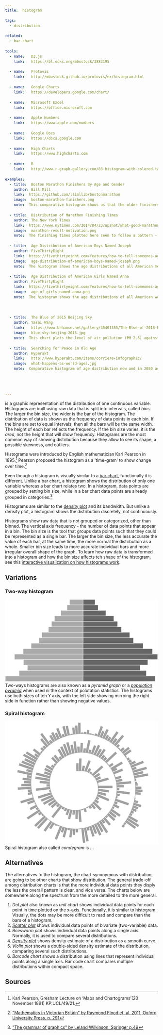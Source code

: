 ```yaml
---
title:  histogram

tags: 
  - distribution

related:
  - bar-chart

tools:
  - name:   D3.js
    link:   https://bl.ocks.org/mbostock/3883195

  - name:   Protovis
    link:   http://mbostock.github.io/protovis/ex/histogram.html

  - name:   Google Charts
    link:   https://developers.google.com/chart/

  - name:   Microsoft Excel
    link:   https://office.microsoft.com

  - name:   Apple Numbers
    link:   https://www.apple.com/numbers

  - name:   Google Docs
    link:   https://docs.google.com

  - name:   High Charts
    link:   https://www.highcharts.com

  - name:   R
    link:   http://www.r-graph-gallery.com/83-histogram-with-colored-tail/

examples:
  - title:  Boston Marathon Finishers By Age and Gender
    author: Bill Mill
    link:  https://github.com/llimllib/bostonmarathon
    image:  boston-marathon-finishers.png
    note:  This comparative histogram shows us that the older finishers are male, or it could be that older women do not even enter the race.
 
  - title:  Distribution of Marathon Finishing Times
    author: The New York Times
    link:  https://www.nytimes.com/2014/04/23/upshot/what-good-marathons-and-bad-investments-have-in-common.html?_r=0
    image:  marathon-result-motivation.png
    note:  The finishing times plotted here seem to follow a pattern - there is a drop in people finishing after every round number.
 
  - title:  Age Distribution of American Boys Named Joseph
    author: FiveThirtyEight
    link:  https://fivethirtyeight.com/features/how-to-tell-someones-age-when-all-you-know-is-her-name
    image:  age-distribution-of-american-boys-named-joseph.png
    note:  The histogram shows the age distributions of all American men named Joseph who were alive in 2014. Most alive Josephs were 37 years old. Above the histogram, a line chart shows how many Josephs were born each year, with a peak in 1914.
  
  - title:  Age Distribution of American Girls Named Anna
    author: FiveThirtyEight
    link:  https://fivethirtyeight.com/features/how-to-tell-someones-age-when-all-you-know-is-her-name
    image:  age-of-girls-named-anna.png
    note:  The histogram shows the age distributions of all American women named Anna who were alive in 2014. (Anna happens to be an extraordinarily enduring name, with about a quarter of Annas being under age 14 and a quarter over the age 62 in 2014. You can see this in the box plot examples.) Most alive Annas were 31 years old. Above the histogram, a line chart shows how many Annas were born a year.
    

    
  - title:  The Blue of 2015 Beijing Sky
    author: Yasai Wang
    link:   https://www.behance.net/gallery/35401355/The-Blue-of-2015-Beijing-Sky
    image:  blue-sky-beijing-2015.jpg
    note:  This chart plots the level of air pollution (PM 2.5) against the color of the sky. The circular layout here creates the feeling of the cyclical nature of the calendar, but it also makes the bars of the histogram more difficult to compare. Still, we can see on a macro level that winter sees higher levels of pollution.

  - title:  Searching for Peace in Old Age
    author: Hyperakt
    link:   http://www.hyperakt.com/items/corriere-infographic/
    image:  what-happens-as-world-ages.jpg
    note:  Comparative histogram of age distribution now and in 2050 across all parts of the world.


 

---
```


is a graphic representation of the distribution of one continuous variable. Histograms are built using raw data that is split into intervals, called *bins*. The larger the bin size, the wider is the bar of the histogram. The distribution of data is shown as the frequency of data points in each bin. If the bins are set to equal intervals, then all the bars will be the same width. The height of each bar reflects the frequency. If the bin size varies, it is the *area*, not the height that will show frequency.
Histograms are the most common way of showing distribution because they allow to see its shape, a possible skewness, and outliers.

<!--more-->
Histograms were introduced by English mathematician Karl Pearson in 1895.[^pearson] Pearson proposed the histogram as a  'time-gram' to show change over time.[^flood]

Even though a histogram is visually similar to a [bar chart](/bar-chart), functionally it is different. Unlike a bar chart, a histogram shows the distribution of only one variable whereas a bar chart relates two. In a histogram, data points are grouped by setting bin size, while in a bar chart data points are already grouped in categories.[^wilkinson] 

Histograms are similar to the [density plot](/density-plot) and its bandwidth. But unlike a density plot, a histogram shows the distribution discretely, not continuously.

Histograms show raw data that is not grouped or categorized, other than binned. The vertical axis frequency - the number of data points that appear in a bin. The bin size is the tool that groups data points such that they could be represented as a single bar. The larger the bin size, the less accurate the value of each bar, at the same time, the more normal the distribution as a whole. Smaller bin size leads to more accurate individual bars and more irregular overall shape of the graph. To learn how raw data is transformed into a histogram and how the bin size affects teh shape of the histogram, see this [interactive visualization on how histograms work](http://tinlizzie.org/histograms).


## Variations

### Two-way histogram
<img src="two-way-histogram.svg" alt="two-way histogram" class="f-right-half" /> Two-ways histograms are also known as a *pyramid graph* or a *[population pyramid](/population-pyramid)* when used ni the context of polutation statistics. The histograms use both sizes of teh Y axis, with the left side showing mirroing the right side in function rather than showing negative values.

### Spiral histogram
<img src="spiral-histogram.svg" alt="two-way histogram" class="f-right-half" />   Spiral histogram also called *condegram* is ... 

## Alternatives
The alternatives to the histogram, the chart synonymous with distribution, are going to be other charts that show distribution.
The general trade-off among distribution charts is that the more individual data points they disply the less the overall pattern is clear, and vice versa. The charts below are somewhere along the spectrum from the more detailed to the more general.

1. *Dot plot* also known as *unit chart* shows individual data points for each point in time plotted on the x-axis. Functionally, it is similar to histogram. Visually, the dots may be more difficult to read and compare than the bars of a histogram.
2. [*Scatter plot*](/scatter-plot) shows individual data points of bivariate (two-variable) data.
3. *Beeswarm plot* shows individual data points along a single axis. Normally, it is used to compare several distributions.
4. [*Density plot*](/density-plot) shows density estimate of a distribution as a smooth curve.
5. *Violin plot* shows a double-sided density estimate of the distribution, comparing several such distributions.
6. *Barcode chart* shows a distribution using lines that represent individual points along a single axis. Bar code chart compares multiple distributions within compact space.

## Sources
[^pearson]: Karl Pearson, Gresham Lecture on ‘Maps and Chartograms’(20 November 1891) KP:UCL/49/21.
[^flood]: ["Mathematics in Victorian Britain" by Raymond Flood et. al. 2011, Oxford University Press, p. 291](https://books.google.fr/books?id=l5YiddUUfl4C)
[^wilkinson]:  ["The grammar of graphics" by Leland Wilkinson. Springer p.49](https://www.cs.uic.edu/~wilkinson/TheGrammarOfGraphics/GOG.html)

